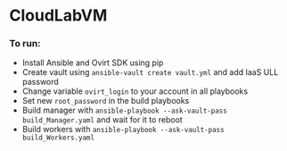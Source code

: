 # CloudLabVM

### To run:
* Install Ansible and Ovirt SDK using pip
* Create vault using `ansible-vault create vault.yml` and add IaaS ULL password
* Change variable `ovirt_login` to your account in all playbooks
* Set new `root_password` in the build playbooks
* Build manager with `ansible-playbook --ask-vault-pass build_Manager.yaml` and wait for it to reboot
* Build workers with `ansible-playbook --ask-vault-pass build_Workers.yaml`
